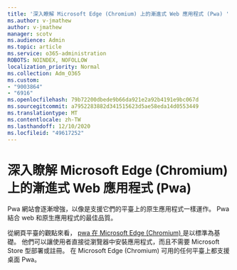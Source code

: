 ```yaml
---
title: '深入瞭解 Microsoft Edge (Chromium) 上的漸進式 Web 應用程式 (Pwa) '
ms.author: v-jmathew
author: v-jmathew
manager: scotv
ms.audience: Admin
ms.topic: article
ms.service: o365-administration
ROBOTS: NOINDEX, NOFOLLOW
localization_priority: Normal
ms.collection: Adm_O365
ms.custom:
- "9003864"
- "6916"
ms.openlocfilehash: 79b72200dbede9b66da921e2a92b4191e9bc067d
ms.sourcegitcommit: a7952283882d341515623d5ae58eda14d0553449
ms.translationtype: MT
ms.contentlocale: zh-TW
ms.lasthandoff: 12/10/2020
ms.locfileid: "49617252"
---
```

# <a name="learn-about-progressive-web-apps-pwas-on-microsoft-edge-chromium"></a>深入瞭解 Microsoft Edge (Chromium) 上的漸進式 Web 應用程式 (Pwa) 

Pwa 網站會逐漸增強，以像是支援它們的平臺上的原生應用程式一樣運作。 Pwa 結合 web 和原生應用程式的最佳品質。

從網頁平臺的觀點來看， [pwa 在 Microsoft Edge (Chromium) ](https://go.microsoft.com/fwlink/?linkid=2135193) 是以標準為基礎。 他們可以讓使用者直接從瀏覽器中安裝應用程式，而且不需要 Microsoft Store 型部署或註冊。 在 Microsoft Edge (Chromium) 可用的任何平臺上都支援桌面 Pwa。
